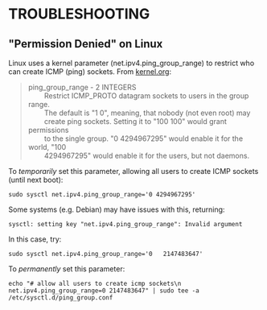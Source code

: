 # TROUBLESHOOTING

## "Permission Denied" on Linux

Linux uses a kernel parameter (net.ipv4.ping_group_range) to restrict who can create ICMP (ping) sockets. From [kernel.org](https://www.kernel.org/doc/Documentation/networking/ip-sysctl.txt):

> ping_group_range - 2 INTEGERS  
&nbsp;&nbsp;&nbsp;&nbsp;&nbsp;&nbsp;&nbsp;&nbsp;Restrict ICMP_PROTO datagram sockets to users in the group range.  
&nbsp;&nbsp;&nbsp;&nbsp;&nbsp;&nbsp;&nbsp;&nbsp;The default is "1 0", meaning, that nobody (not even root) may  
&nbsp;&nbsp;&nbsp;&nbsp;&nbsp;&nbsp;&nbsp;&nbsp;create ping sockets.  Setting it to "100 100" would grant permissions  
&nbsp;&nbsp;&nbsp;&nbsp;&nbsp;&nbsp;&nbsp;&nbsp;to the single group. "0 4294967295" would enable it for the world, "100  
&nbsp;&nbsp;&nbsp;&nbsp;&nbsp;&nbsp;&nbsp;&nbsp;4294967295" would enable it for the users, but not daemons.  

To *temporarily* set this parameter, allowing all users to create ICMP sockets (until next boot):

```
sudo sysctl net.ipv4.ping_group_range='0 4294967295'
```

Some systems (e.g. Debian) may have issues with this, returning:
```
sysctl: setting key "net.ipv4.ping_group_range": Invalid argument
```

In this case, try:
```
sudo sysctl net.ipv4.ping_group_range='0   2147483647'
```

To *permanently* set this parameter:
```
echo "# allow all users to create icmp sockets\n net.ipv4.ping_group_range=0 2147483647" | sudo tee -a /etc/sysctl.d/ping_group.conf
```